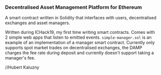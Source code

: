 ### Decentralised Asset Management Platform for Ethereum

A smart contract written in Solidity that interfaces with users, decentralised exchanges and asset
managers.

Written during ICHack19, my first time writing smart contracts. Comes with 2 simple web apps that
listen to emitted events. `simple-manager.sol` is an example of an implementation of a manager
smart contract. Currently only supports spot market trades on decentralised exchanges, the DAMP
charges the fee rate during deposit and currently doesn't support taking a manager's fee.

//Hubert Kaluzny
